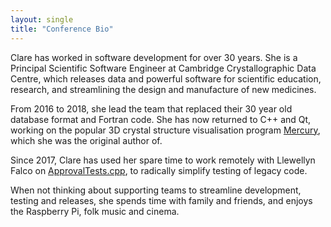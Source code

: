 ```yaml
---
layout: single
title: "Conference Bio"
---
```


Clare has worked in software development for over 30 years. She is a Principal Scientific Software Engineer at Cambridge Crystallographic Data Centre, which releases data and powerful software for scientific education, research, and streamlining the design and manufacture of new medicines.

From 2016 to 2018, she lead the team that replaced their 30 year old database format and Fortran code. She has now returned to C++ and Qt, working on the popular 3D crystal structure visualisation program [Mercury](https://www.ccdc.cam.ac.uk/mercury/), which she was the original author of.

Since 2017, Clare has used her spare time to work remotely with Llewellyn Falco on [ApprovalTests.cpp](https://github.com/approvals/ApprovalTests.cpp), to radically simplify testing of legacy code.

When not thinking about supporting teams to streamline development, testing and releases, she spends time with family and friends, and enjoys the Raspberry Pi, folk music and cinema.
